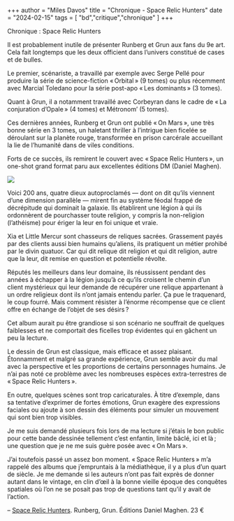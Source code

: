 +++
author = "Miles Davos"
title = "Chronique - Space Relic Hunters"
date = "2024-02-15"
tags = [
    "bd","critique","chronique"
]
+++


Chronique : Space Relic Hunters

Il est probablement inutile de présenter Runberg et Grun aux fans du 9e art. Cela fait longtemps que les deux officient dans l’univers constitué de cases et de bulles.

Le premier, scénariste, a travaillé par exemple avec Serge Pellé pour produire la série de science-fiction « Orbital » (9 tomes) ou plus récemment avec Marcial Toledano pour la série post-apo « Les dominants » (3 tomes).

Quant à Grun, il a notamment travaillé avec Corbeyran dans le cadre de « La conjuration d’Opale » (4 tomes) et Métronom’ (5 tomes).

Ces dernières années, Runberg et Grun ont publié « On Mars », une très bonne série en 3 tomes, un haletant thriller à l’intrigue bien ficelée se déroulant sur la planète rouge, transformée en prison carcérale accueillant la lie de l’humanité dans de viles conditions.

Forts de ce succès, ils remirent le couvert avec « Space Relic Hunters », un one-shot grand format paru aux excellentes éditions DM (Daniel Maghen).

![](/images/space-relic-hunters.jpeg)

Voici 200 ans, quatre dieux autoproclamés — dont on dit qu’ils viennent d’une dimension parallèle — mirent fin au système féodal frappé de décrépitude qui dominait la galaxie. Ils établirent une légion à qui ils ordonnèrent de pourchasser toute religion, y compris la non-religion (l’athéisme) pour ériger la leur en foi unique et vraie.

Xia et Little Mercur sont chasseurs de reliques sacrées. Grassement payés par des clients aussi bien humains qu’aliens, ils pratiquent un métier prohibé par le divin quatuor. Car qui dit relique dit religion et qui dit religion, autre que la leur, dit remise en question et potentielle révolte.

Réputés les meilleurs dans leur domaine, ils réussissent pendant des années à échapper à la légion jusqu’à ce qu’ils croisent le chemin d’un client mystérieux qui leur demande de récupérer une relique appartenant à un ordre religieux dont ils n’ont jamais entendu parler. Ça pue le traquenard, le coup fourré. Mais comment résister à l’énorme récompense que ce client offre en échange de l’objet de ses désirs ? 

Cet album aurait pu être grandiose si son scénario ne souffrait de quelques faiblesses et ne comportait des ficelles trop évidentes qui en gâchent un peu la lecture.

Le dessin de Grun est classique, mais efficace et assez plaisant. Étonnamment et malgré sa grande expérience, Grun semble avoir du mal avec la perspective et les proportions de certains personnages humains. Je n’ai pas noté ce problème avec les nombreuses espèces extra-terrestres de « Space Relic Hunters ».

En outre, quelques scènes sont trop caricaturales. À titre d’exemple, dans sa tentative d’exprimer de fortes émotions, Grun exagère des expressions faciales ou ajoute à son dessin des éléments pour simuler un mouvement qui sont bien trop visibles.

Je me suis demandé plusieurs fois lors de ma lecture si j’étais le bon public pour cette bande dessinée tellement c’est enfantin, limite bâclé, ici et là ; une question que je ne me suis guère posée avec « On Mars ».

 J’ai toutefois passé un assez bon moment. « Space Relic Hunters » m’a rappelé des albums que j’empruntais à la médiathèque, il y a plus d’un quart de siècle. Je me demande si les auteurs n’ont pas fait exprès de donner autant dans le vintage, en clin d’œil à la bonne vieille époque des conquêtes spatiales où l’on ne se posait pas trop de questions tant qu’il y avait de l’action.
 
 –
 [Space Relic Hunters](https://www.danielmaghen-editions.com/catalogue/space-relic-hunters/). Runberg, Grun. Éditions Daniel Maghen. 23 €
